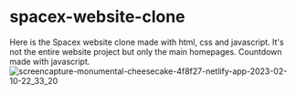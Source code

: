 # spacex-website-clone
Here is the Spacex website clone made with html, css and javascript.
It's not the entire website project but only the main homepages.
Countdown made with javascript.
![screencapture-monumental-cheesecake-4f8f27-netlify-app-2023-02-10-22_33_20](https://user-images.githubusercontent.com/96942950/218152691-ecdc9742-2670-49b7-a90a-8fc812f28eca.png)
